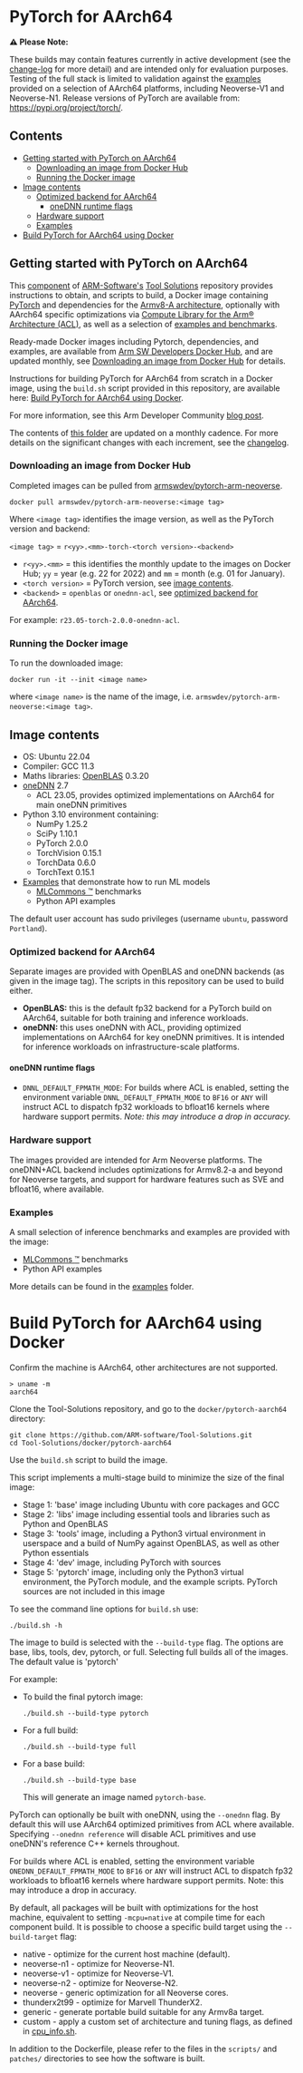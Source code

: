 # PyTorch for AArch64

**⚠ Please Note:**

These builds may contain features currently in active development (see the [change-log](./CHANGELOG.md) for more detail) and are intended only for evaluation purposes.
Testing of the full stack is limited to validation against the [examples](./examples/README.md) provided on a selection of AArch64 platforms, including Neoverse-V1 and Neoverse-N1.
Release versions of PyTorch are available from: https://pypi.org/project/torch/.

## Contents
* [Getting started with PyTorch on AArch64](#getting-started-with-pytorch-on-aarch64)
   * [Downloading an image from Docker Hub](#downloading-an-image-from-docker-hub)
   * [Running the Docker image](#running-the-docker-image)
* [Image contents](#image-contents)
   * [Optimized backend for AArch64](#optimized-backend-for-aarch64)
      * [oneDNN runtime flags](#onednn-runtime-flags)
   * [Hardware support](#hardware-support)
   * [Examples](#examples)
* [Build PyTorch for AArch64 using Docker](#build-pytorch-for-aarch64-using-docker)

## Getting started with PyTorch on AArch64

This [component](https://github.com/ARM-software/Tool-Solutions/tree/master/docker/pytorch-aarch64) of [ARM-Software's](https://github.com/ARM-software) [Tool Solutions](https://github.com/ARM-software/Tool-Solutions) repository provides instructions to obtain, and scripts to build, a Docker image containing [PyTorch](https://www.pytorch.org/) and dependencies for the [Armv8-A architecture](https://developer.arm.com/architectures/cpu-architecture/a-profile), optionally with AArch64 specific optimizations via [Compute Library for the Arm® Architecture (ACL)](https://developer.arm.com/ip-products/processors/machine-learning/compute-library), as well as a selection of [examples and benchmarks](./examples/README.md).

Ready-made Docker images including Pytorch, dependencies, and examples, are available from [Arm SW Developers Docker Hub](https://hub.docker.com/u/armswdev), and are updated monthly, see [Downloading an image from Docker Hub](#downloading-an-image-from-docker-hub) for details.

Instructions for building PyTorch for AArch64 from scratch in a Docker image, using the `build.sh` script provided in this repository, are available here: [Build PyTorch for AArch64 using Docker](#build-pytorch-for-aarch64-using-docker).

For more information, see this Arm Developer Community [blog post](https://community.arm.com/developer/tools-software/tools/b/tools-software-ides-blog/posts/aarch64-docker-images-for-pytorch-and-tensorflow).

The contents of [this folder](https://github.com/ARM-software/Tool-Solutions/tree/master/docker/pytorch-aarch64) are updated on a monthly cadence. For more details on the significant changes with each increment, see the [changelog](./CHANGELOG.md).

### Downloading an image from Docker Hub

Completed images can be pulled from [armswdev/pytorch-arm-neoverse](https://hub.docker.com/r/armswdev/pytorch-arm-neoverse).

```
docker pull armswdev/pytorch-arm-neoverse:<image tag>
```

Where `<image tag>` identifies the image version, as well as the PyTorch version and backend:

`<image tag>` = `r<yy>.<mm>-torch-<torch version>-<backend>`

- `r<yy>.<mm>` = this identifies the monthly update to the images on Docker Hub; `yy` = year (e.g. 22 for 2022) and `mm` = month (e.g. 01 for January).
- `<torch version>` = PyTorch version, see [image contents](#image-contents).
- `<backend>` = `openblas` or `onednn-acl`, see [optimized backend for AArch64](#optimized-backend-for-aarch64).

For example: `r23.05-torch-2.0.0-onednn-acl`.

### Running the Docker image
To run the downloaded image:

  ``` docker run -it --init <image name> ```

where `<image name>` is the name of the image, i.e. `armswdev/pytorch-arm-neoverse:<image tag>`.


## Image contents

  * OS: Ubuntu 22.04
  * Compiler: GCC 11.3
  * Maths libraries: [OpenBLAS](https://www.openblas.net/) 0.3.20
  * [oneDNN](https://github.com/oneapi-src/oneDNN) 2.7
    - ACL 23.05, provides optimized implementations on AArch64 for main oneDNN primitives
  * Python 3.10 environment containing:
    - NumPy 1.25.2
    - SciPy 1.10.1
    - PyTorch 2.0.0
    - TorchVision 0.15.1
    - TorchData 0.6.0
    - TorchText 0.15.1
  * [Examples](./examples/README.md) that demonstrate how to run ML models
    - [MLCommons :tm:](https://mlcommons.org/en/) benchmarks
    - Python API examples

The default user account has sudo privileges (username `ubuntu`, password `Portland`).


### Optimized backend for AArch64

Separate images are provided with OpenBLAS and oneDNN backends (as given in the image tag). The scripts in this repository can be used to build either.

 * **OpenBLAS:** this is the default fp32 backend for a PyTorch build on AArch64, suitable for both training and inference workloads.
 * **oneDNN:** this uses oneDNN with ACL, providing optimized implementations on AArch64 for key oneDNN primitives. It is intended for inference workloads on infrastructure-scale platforms.

#### oneDNN runtime flags

- `DNNL_DEFAULT_FPMATH_MODE`: For builds where ACL is enabled, setting the environment variable `DNNL_DEFAULT_FPMATH_MODE` to `BF16` or `ANY` will instruct ACL to dispatch fp32 workloads to bfloat16 kernels where hardware support permits. _Note: this may introduce a drop in accuracy._

### Hardware support

The images provided are intended for Arm Neoverse platforms. The oneDNN+ACL backend includes optimizations for Armv8.2-a and beyond for Neoverse targets, and support for hardware features such as SVE and bfloat16, where available.

### Examples

A small selection of inference benchmarks and examples are provided with the image:

  * [MLCommons :tm:](https://mlcommons.org/en/) benchmarks
  * Python API examples

More details can be found in the [examples](./examples/README.md) folder.

# Build PyTorch for AArch64 using Docker

Confirm the machine is AArch64, other architectures are not supported.

```
> uname -m
aarch64
```

Clone the Tool-Solutions repository, and go to the `docker/pytorch-aarch64` directory:

```
git clone https://github.com/ARM-software/Tool-Solutions.git
cd Tool-Solutions/docker/pytorch-aarch64
```

Use the `build.sh` script to build the image.

This script implements a multi-stage build to minimize the size of the final image:

  * Stage 1: 'base' image including Ubuntu with core packages and GCC
  * Stage 2: 'libs' image including essential tools and libraries such as Python and OpenBLAS
  * Stage 3: 'tools' image, including a Python3 virtual environment in userspace and a build of NumPy against OpenBLAS, as well as other Python essentials
  * Stage 4: 'dev' image, including PyTorch with sources
  * Stage 5: 'pytorch' image, including only the Python3 virtual environment, the PyTorch module, and the example scripts. PyTorch sources are not included in this image

To see the command line options for `build.sh` use:

```
./build.sh -h
```

The image to build is selected with the `--build-type` flag. The options are base, libs, tools, dev, pytorch, or full. Selecting full builds all of the images. The default value is 'pytorch'


For example:

  * To build the final pytorch image:

    ```
    ./build.sh --build-type pytorch
    ```

  * For a full build:

    ```
    ./build.sh --build-type full
    ```

  * For a base build:

    ```
    ./build.sh --build-type base
    ```

    This will generate an image named `pytorch-base`.

PyTorch can optionally be built with oneDNN, using the `--onednn` flag. By default this will use AArch64 optimized primitives from ACL where available. Specifying `--onednn reference` will disable ACL primitives and use oneDNN's reference C++ kernels throughout.

For builds where ACL is enabled, setting the environment variable `ONEDNN_DEFAULT_FPMATH_MODE` to `BF16` or `ANY` will instruct ACL to dispatch fp32 workloads to bfloat16 kernels where hardware support permits. Note: this may introduce a drop in accuracy.

By default, all packages will be built with optimizations for the host machine, equivalent to setting `-mcpu=native` at compile time for each component build.
It is possible to choose a specific build target using the `--build-target` flag:

  * native       - optimize for the current host machine (default).
  * neoverse-n1  - optimize for Neoverse-N1.
  * neoverse-v1  - optimize for Neoverse-V1.
  * neoverse-n2  - optimize for Neoverse-N2.
  * neoverse     - generic optimization for all Neoverse cores.
  * thunderx2t99 - optimize for Marvell ThunderX2.
  * generic      - generate portable build suitable for any Armv8a target.
  * custom       - apply a custom set of architecture and tuning flags, as defined in [cpu_info.sh](cpu_info.sh).

In addition to the Dockerfile, please refer to the files in the `scripts/` and `patches/` directories to see how the software is built.
